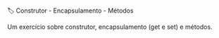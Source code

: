 🏷️ Construtor - Encapsulamento - Métodos

Um exercício sobre construtor, encapsulamento (get e set) e métodos.
